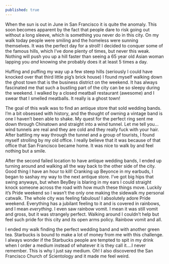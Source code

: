 ```yaml
---
published: true
---
```

When the sun is out in June in San Francisco it is quite the anomaly. This soon becomes apparent by the fact that people dare to risk going out without a long sleeve, which is something you never do in this city. On my walk today people were smiling and the homeless were sunning themselves. It was the perfect day for a stroll! I decided to conquer some of the famous hills, which I’ve done plenty of times, but never this weak. Nothing will push you up a hill faster than seeing a 65 year old Asian woman lapping you _and_ knowing she probably does it at least 5 times a day. 

Huffing and puffing my way up a few steep hills (seriously I could have knocked over that third little pig’s brick house) I found myself walking down the ghost town that is the business district on the weekend. It has always fascinated me that such a bustling part of the city can be so sleepy during the weekend. I walked by a closed meatball restaurant (awesome) and I swear that I smelled meatballs. It really is a ghost town! 

The goal of this walk was to find an antique store that sold wedding bands. I’m a bit obsessed with history, and the thought of owning a vintage band is one I haven’t been able to shake. My quest for the perfect ring sent me down through Chinatown and straight into a wind tunnel. Let me tell you…wind tunnels are real and they are cold and they really fuck with your hair. After battling my way through the tunnel and a group of tourists, I found myself strolling by my old office. I really believe that it was because of that office that San Francisco became home. It was nice to walk by and feel nothing but a smile. 

After the second failed location to have antique wedding bands, I ended up turning around and walking all the way back to the other side of the city. Good thing I have an hour to kill! Cranking up Beyonce in my earbuds, I began to sashay my way to the next antique store. I’ve got big hips that swing anyways, but when BeyBey is blaring in my ears I could straight knock someone across the road with how much these things move. Luckily it’s Pride weekend so I wasn’t the only one making the sidewalk my personal catwalk. The whole city was feeling fabulous! I absolutely adore Pride weekend. Everything has a jubilant feeling to it and is covered in rainbows, and I mean _everything_. I even saw rainbow vomit.  I mean it was still vomit and gross, but it was strangely perfect. Walking around I couldn’t help but feel such pride for this city and its open arms policy. Rainbow vomit and all. 

I ended my walk finding the perfect wedding band and with another green tea. Starbucks is bound to make a lot of money from me with this challenge. I always wonder if the Starbucks people are tempted to spit in my drink when I order a medium instead of whatever it is they call it….I never remember. This is why I just say medium. Oh! I also discovered the San Francisco Church of Scientology and it made me feel weird.
